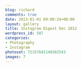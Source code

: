 ```yaml
---
blog: richard
comments: true
date: 2013-01-01 09:00:24+00:00
layout: gallery
title: Instagram Digest Dec 2012
wordpress_id: 587
categories:
- Photography
- Instagram
photoset: 72157642148302543
images: 7
---
```


